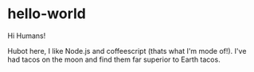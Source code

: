 hello-world
===========

Hi Humans!

Hubot here, I like Node.js and coffeescript (thats what I'm mode of!).
I've had tacos on the moon and find them far superior to Earth tacos.
